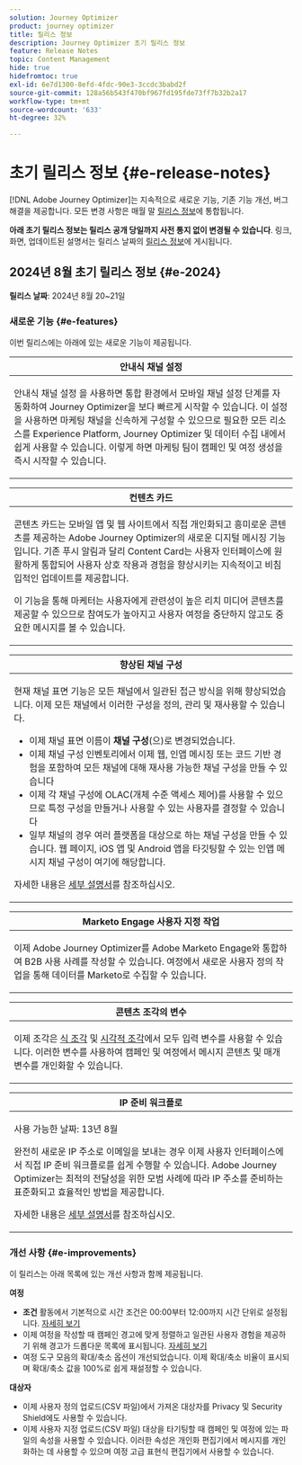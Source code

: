 ```yaml
---
solution: Journey Optimizer
product: journey optimizer
title: 릴리스 정보
description: Journey Optimizer 초기 릴리스 정보
feature: Release Notes
topic: Content Management
hide: true
hidefromtoc: true
exl-id: 6e7d1300-8efd-4fdc-90e3-3ccdc3babd2f
source-git-commit: 128a56b543f470bf967fd195fde73ff7b32b2a17
workflow-type: tm+mt
source-wordcount: '633'
ht-degree: 32%

---
```


# 초기 릴리스 정보 {#e-release-notes}

[!DNL Adobe Journey Optimizer]는 지속적으로 새로운 기능, 기존 기능 개선, 버그 해결을 제공합니다. 모든 변경 사항은 매월 말 [릴리스 정보](release-notes.md)에 통합됩니다.

**아래 초기 릴리스 정보는 릴리스 공개 당일까지 사전 통지 없이 변경될 수 있습니다**. 링크, 화면, 업데이트된 설명서는 릴리스 날짜의 [릴리스 정보](release-notes.md)에 게시됩니다.

## 2024년 8월 초기 릴리스 정보 {#e-2024}

**릴리스 날짜**: 2024년 8월 20~21일

### 새로운 기능 {#e-features}

이번 릴리스에는 아래에 있는 새로운 기능이 제공됩니다.


<table>
<thead>
<tr>
<th><strong>안내식 채널 설정</strong><br/></th>
</tr>
</thead>
<tbody>
<tr>
<td>
<p>안내식 채널 설정 을 사용하면 통합 환경에서 모바일 채널 설정 단계를 자동화하여 Journey Optimizer을 보다 빠르게 시작할 수 있습니다. 이 설정을 사용하면 마케팅 채널을 신속하게 구성할 수 있으므로 필요한 모든 리소스를 Experience Platform, Journey Optimizer 및 데이터 수집 내에서 쉽게 사용할 수 있습니다. 이렇게 하면 마케팅 팀이 캠페인 및 여정 생성을 즉시 시작할 수 있습니다.</p>
</td>
</tr>
</tbody>
</table>

<table>
<thead>
<tr>
<th><strong>컨텐츠 카드</strong><br/></th>
</tr>
</thead>
<tbody>
<tr>
<td>
<p>콘텐츠 카드는 모바일 앱 및 웹 사이트에서 직접 개인화되고 흥미로운 콘텐츠를 제공하는 Adobe Journey Optimizer의 새로운 디지털 메시징 기능입니다. 기존 푸시 알림과 달리 Content Card는 사용자 인터페이스에 원활하게 통합되어 사용자 상호 작용과 경험을 향상시키는 지속적이고 비침입적인 업데이트를 제공합니다.</p>
<p>이 기능을 통해 마케터는 사용자에게 관련성이 높은 리치 미디어 콘텐츠를 제공할 수 있으므로 참여도가 높아지고 사용자 여정을 중단하지 않고도 중요한 메시지를 볼 수 있습니다.</p>
</td>
</tr>
</tbody>
</table>

<table>
<thead>
<tr>
<th><strong>향상된 채널 구성</strong><br/></th>
</tr>
</thead>
<tbody>
<tr>
<td>
<p>현재 채널 표면 기능은 모든 채널에서 일관된 접근 방식을 위해 향상되었습니다. 이제 모든 채널에서 이러한 구성을 정의, 관리 및 재사용할 수 있습니다.</p>
<p><ul>
<li>이제 채널 표면 이름이 <strong>채널 구성</strong>(으)로 변경되었습니다.</li>
<li>이제 채널 구성 인벤토리에서 이제 웹, 인앱 메시징 또는 코드 기반 경험을 포함하여 모든 채널에 대해 재사용 가능한 채널 구성을 만들 수 있습니다</li>
<li>이제 각 채널 구성에 OLAC(개체 수준 액세스 제어)를 사용할 수 있으므로 특정 구성을 만들거나 사용할 수 있는 사용자를 결정할 수 있습니다</li>
<li>일부 채널의 경우 여러 플랫폼을 대상으로 하는 채널 구성을 만들 수 있습니다. 웹 페이지, iOS 앱 및 Android 앱을 타깃팅할 수 있는 인앱 메시지 채널 구성이 여기에 해당합니다.</li>
</ul></p>
<p>자세한 내용은 <a href="../configuration/ip-warmup-gs.md">세부 설명서</a>를 참조하십시오.</p>
</td>
</tr>
</tbody>
</table>


<table>
<thead>
<tr>
<th><strong>Marketo Engage 사용자 지정 작업</strong><br/></th>
</tr>
</thead>
<tbody>
<tr>
<td>
<p>이제 Adobe Journey Optimizer를 Adobe Marketo Engage와 통합하여 B2B 사용 사례를 작성할 수 있습니다. 여정에서 새로운 사용자 정의 작업을 통해 데이터를 Marketo로 수집할 수 있습니다.</p>
</td>
</tr>
</tbody>
</table>


<table>
<thead>
<tr>
<th><strong>콘텐츠 조각의 변수</strong><br/></th>
</tr>
</thead>
<tbody>
<tr>
<td>
<p>이제 조각은 <a href="../personalization/use-expression-fragments.md">식 조각</a> 및 <a href="../email/use-visual-fragments.md">시각적 조각</a>에서 모두 입력 변수를 사용할 수 있습니다. 이러한 변수를 사용하여 캠페인 및 여정에서 메시지 콘텐츠 및 매개 변수를 개인화할 수 있습니다.</p>
</p>
</td>
</tr>
</tbody>
</table>

<table>
<thead>
<tr>
<th><strong>IP 준비 워크플로</strong><br/></th>
</tr>
</thead>
<tbody>
<tr>
<td>
<p>사용 가능한 날짜: 13년 8월</p>
<p>완전히 새로운 IP 주소로 이메일을 보내는 경우 이제 사용자 인터페이스에서 직접 IP 준비 워크플로를 쉽게 수행할 수 있습니다. Adobe Journey Optimizer는 최적의 전달성을 위한 모범 사례에 따라 IP 주소를 준비하는 표준화되고 효율적인 방법을 제공합니다.</p>
<p>자세한 내용은 <a href="../configuration/ip-warmup-gs.md">세부 설명서</a>를 참조하십시오.</p>
</td>
</tr>
</tbody>
</table>

<!--table>
<thead>
<tr>
<th><strong>Extended personalization data - Beta</strong><br/></th>
</tr>
</thead>
<tbody>
<tr>
<td>
<p>You can now lookup and fetch data values within Adobe Experience Platform datasets, and use these values to build conditions in Adobe Journey Optimizer. You can leverage data from a lookup dataset when a relationship has been defined using an attribute inside of an array of objects. You can specify non-profile enabled datasets for lookup. Once enabled, you can use a profile attribute as a join key to the specified dataset to retrive further data for personalization.</p>
<p>This capability is currently available as a public beta.</p>
</td>
</tr>
</tbody>
</table-->

### 개선 사항 {#e-improvements}

이 릴리스는 아래 목록에 있는 개선 사항과 함께 제공됩니다.

**여정**

* **조건** 활동에서 기본적으로 시간 조건은 00:00부터 12:00까지 시간 단위로 설정됩니다. [자세히 보기](../building-journeys/condition-activity.md#time_condition)
* 이제 여정을 작성할 때 캠페인 경고에 맞게 정렬하고 일관된 사용자 경험을 제공하기 위해 경고가 드롭다운 목록에 표시됩니다. [자세히 보기](../building-journeys/troubleshooting.md#checking-for-errors-before-testing)
* 여정 도구 모음의 확대/축소 옵션이 개선되었습니다. 이제 확대/축소 비율이 표시되며 확대/축소 값을 100%로 쉽게 재설정할 수 있습니다.

**대상자**

* 이제 사용자 정의 업로드(CSV 파일)에서 가져온 대상자를 Privacy 및 Security Shield에도 사용할 수 있습니다.
* 이제 사용자 지정 업로드(CSV 파일) 대상을 타기팅할 때 캠페인 및 여정에 있는 파일의 속성을 사용할 수 있습니다. 이러한 속성은 개인화 편집기에서 메시지를 개인화하는 데 사용할 수 있으며 여정 고급 표현식 편집기에서 사용할 수 있습니다.

<!--
**Push channel**

* You can now add your mobile application push credentials inside Adobe Journey Optimizer channel configuration settings. Creating an App surface in Adobe Experience Platform Data Collection is no longer required.-->

<!--* The `event-id` condition is now automatically filled during test mode. -->

<!--**SMS channel**

* You can now modify existing SMS configurations.-->

<!--
**In-app channel**

* Expression fragments are now available for the In-app channel.-->
